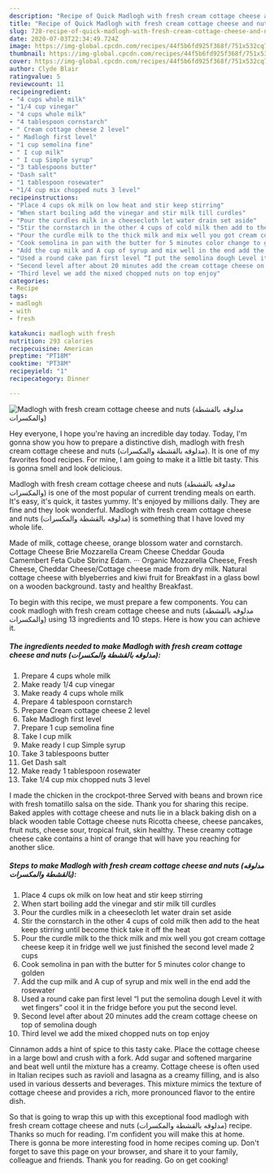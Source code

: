 ```yaml
---
description: "Recipe of Quick Madlogh with fresh cream cottage cheese and nuts (مدلوقه بالقشطة والمكسرات)"
title: "Recipe of Quick Madlogh with fresh cream cottage cheese and nuts (مدلوقه بالقشطة والمكسرات)"
slug: 728-recipe-of-quick-madlogh-with-fresh-cream-cottage-cheese-and-nuts
date: 2020-07-03T22:34:49.724Z
image: https://img-global.cpcdn.com/recipes/44f5b6fd925f368f/751x532cq70/madlogh-with-fresh-cream-cottage-cheese-and-nuts-مدلوقه-بالقشطة-والمكسرات-recipe-main-photo.jpg
thumbnail: https://img-global.cpcdn.com/recipes/44f5b6fd925f368f/751x532cq70/madlogh-with-fresh-cream-cottage-cheese-and-nuts-مدلوقه-بالقشطة-والمكسرات-recipe-main-photo.jpg
cover: https://img-global.cpcdn.com/recipes/44f5b6fd925f368f/751x532cq70/madlogh-with-fresh-cream-cottage-cheese-and-nuts-مدلوقه-بالقشطة-والمكسرات-recipe-main-photo.jpg
author: Clyde Blair
ratingvalue: 5
reviewcount: 11
recipeingredient:
- "4 cups whole milk"
- "1/4 cup vinegar"
- "4 cups whole milk"
- "4 tablespoon cornstarch"
- " Cream cottage cheese 2 level"
- " Madlogh first level"
- "1 cup semolina fine"
- " I cup milk"
- " I cup Simple syrup"
- "3 tablespoons butter"
- "Dash salt"
- "1 tablespoon rosewater"
- "1/4 cup mix chopped nuts 3 level"
recipeinstructions:
- "Place 4 cups ok milk on low heat and stir keep stirring"
- "When start boiling add the vinegar and stir milk till curdles"
- "Pour the curdles milk in a cheesecloth let water drain set aside"
- "Stir the cornstarch in the other 4 cups of cold milk then add to the heat keep stirring until become thick take it off the heat"
- "Pour the curdle milk to the thick milk and mix well you got cream cottage cheese keep it in fridge well we just finished the second level made 2 cups"
- "Cook semolina in pan with the butter for 5 minutes color change to golden"
- "Add the cup milk and A cup of syrup and mix well in the end add the rosewater"
- "Used a round cake pan first level “I put the semolina dough Level it with wet fingers” cool it in the fridge before you put the second level."
- "Second level after about 20 minutes add the cream cottage cheese on top of semolina dough"
- "Third level we add the mixed chopped nuts on top enjoy"
categories:
- Recipe
tags:
- madlogh
- with
- fresh

katakunci: madlogh with fresh 
nutrition: 293 calories
recipecuisine: American
preptime: "PT18M"
cooktime: "PT38M"
recipeyield: "1"
recipecategory: Dinner

---
```



![Madlogh with fresh cream cottage cheese and nuts (مدلوقه بالقشطة والمكسرات)](https://img-global.cpcdn.com/recipes/44f5b6fd925f368f/751x532cq70/madlogh-with-fresh-cream-cottage-cheese-and-nuts-مدلوقه-بالقشطة-والمكسرات-recipe-main-photo.jpg)

Hey everyone, I hope you're having an incredible day today. Today, I'm gonna show you how to prepare a distinctive dish, madlogh with fresh cream cottage cheese and nuts (مدلوقه بالقشطة والمكسرات). It is one of my favorites food recipes. For mine, I am going to make it a little bit tasty. This is gonna smell and look delicious.

Madlogh with fresh cream cottage cheese and nuts (مدلوقه بالقشطة والمكسرات) is one of the most popular of current trending meals on earth. It's easy, it's quick, it tastes yummy. It's enjoyed by millions daily. They are fine and they look wonderful. Madlogh with fresh cream cottage cheese and nuts (مدلوقه بالقشطة والمكسرات) is something that I have loved my whole life.

Made of milk, cottage cheese, orange blossom water and cornstarch. Cottage Cheese Brie Mozzarella Cream Cheese Cheddar Gouda Camembert Feta Cube Sbrinz Edam. ··· Organic Mozzarella Cheese, Fresh Cheese, Cheddar Cheese/Cottage cheese made from dry milk. Natural cottage cheese with blyeberries and kiwi fruit for Breakfast in a glass bowl on a wooden background. tasty and healthy Breakfast.


To begin with this recipe, we must prepare a few components. You can cook madlogh with fresh cream cottage cheese and nuts (مدلوقه بالقشطة والمكسرات) using 13 ingredients and 10 steps. Here is how you can achieve it.

<!--inarticleads1-->

##### The ingredients needed to make Madlogh with fresh cream cottage cheese and nuts (مدلوقه بالقشطة والمكسرات):

1. Prepare 4 cups whole milk
1. Make ready 1/4 cup vinegar
1. Make ready 4 cups whole milk
1. Prepare 4 tablespoon cornstarch
1. Prepare  Cream cottage cheese 2 level
1. Take  Madlogh first level
1. Prepare 1 cup semolina fine
1. Take  I cup milk
1. Make ready  I cup Simple syrup
1. Take 3 tablespoons butter
1. Get Dash salt
1. Make ready 1 tablespoon rosewater
1. Take 1/4 cup mix chopped nuts 3 level


I made the chicken in the crockpot-three Served with beans and brown rice with fresh tomatillo salsa on the side. Thank you for sharing this recipe. Baked apples with cottage cheese and nuts lie in a black baking dish on a black wooden table Cottage cheese nuts Ricotta cheese, cheese pancakes, fruit nuts, cheese sour, tropical fruit, skin healthy. These creamy cottage cheese cake contains a hint of orange that will have you reaching for another slice. 

<!--inarticleads2-->

##### Steps to make Madlogh with fresh cream cottage cheese and nuts (مدلوقه بالقشطة والمكسرات):

1. Place 4 cups ok milk on low heat and stir keep stirring
1. When start boiling add the vinegar and stir milk till curdles
1. Pour the curdles milk in a cheesecloth let water drain set aside
1. Stir the cornstarch in the other 4 cups of cold milk then add to the heat keep stirring until become thick take it off the heat
1. Pour the curdle milk to the thick milk and mix well you got cream cottage cheese keep it in fridge well we just finished the second level made 2 cups
1. Cook semolina in pan with the butter for 5 minutes color change to golden
1. Add the cup milk and A cup of syrup and mix well in the end add the rosewater
1. Used a round cake pan first level “I put the semolina dough Level it with wet fingers” cool it in the fridge before you put the second level.
1. Second level after about 20 minutes add the cream cottage cheese on top of semolina dough
1. Third level we add the mixed chopped nuts on top enjoy


Cinnamon adds a hint of spice to this tasty cake. Place the cottage cheese in a large bowl and crush with a fork. Add sugar and softened margarine and beat well until the mixture has a creamy. Cottage cheese is often used in Italian recipes such as ravioli and lasagna as a creamy filling, and is also used in various desserts and beverages. This mixture mimics the texture of cottage cheese and provides a rich, more pronounced flavor to the entire dish. 

So that is going to wrap this up with this exceptional food madlogh with fresh cream cottage cheese and nuts (مدلوقه بالقشطة والمكسرات) recipe. Thanks so much for reading. I'm confident you will make this at home. There is gonna be more interesting food in home recipes coming up. Don't forget to save this page on your browser, and share it to your family, colleague and friends. Thank you for reading. Go on get cooking!
